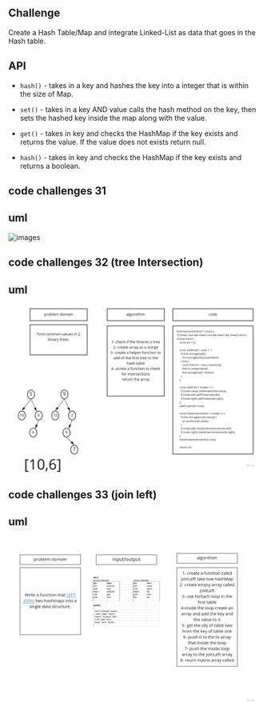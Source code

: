 
## Challenge


Create a Hash Table/Map and integrate Linked-List as data that goes in the Hash table.

## API


- `hash()` - takes in a key and hashes the key into a integer that is within the size of Map.

- `set()` - takes in a key AND value calls the hash method on the key, then sets the hashed key inside the map along with the value.

- `get()` - takes in key and checks the HashMap if the key exists and returns the value. If the value does not exists return null.

- `hash()` - takes in key and checks the HashMap if the key exists and returns a boolean.



## code challenges 31


## uml 

![images](./challenges.jpg)

## code challenges 32 (tree Intersection)



## uml 

![images](./cha32.jpg)


## code challenges 33 (join left)


## uml 

![images](./joinleft.jpg)